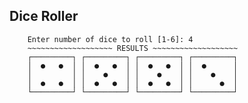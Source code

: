 ## Dice Roller

```
    Enter number of dice to roll [1-6]: 4
    ~~~~~~~~~~~~~~~~~~~ RESULTS ~~~~~~~~~~~~~~~~~~~
    ┌─────────┐ ┌─────────┐ ┌─────────┐ ┌─────────┐
    │  ●   ●  │ │  ●   ●  │ │  ●   ●  │ │  ●      │
    │         │ │    ●    │ │    ●    │ │    ●    │
    │  ●   ●  │ │  ●   ●  │ │  ●   ●  │ │      ●  │
    └─────────┘ └─────────┘ └─────────┘ └─────────┘

```

